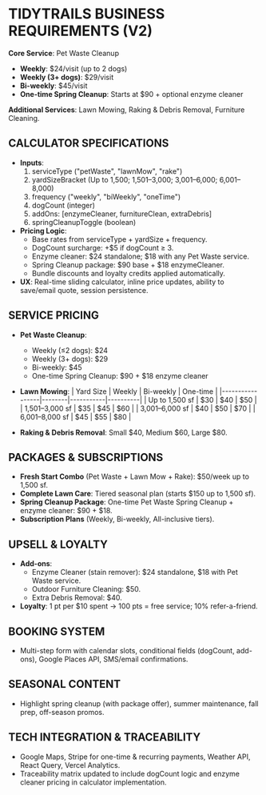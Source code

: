# TIDYTRAILS BUSINESS REQUIREMENTS (V2)

**Core Service**: Pet Waste Cleanup
- **Weekly**: $24/visit (up to 2 dogs)  
- **Weekly (3+ dogs)**: $29/visit  
- **Bi-weekly**: $45/visit  
- **One-time Spring Cleanup**: Starts at $90 + optional enzyme cleaner

**Additional Services**: Lawn Mowing, Raking & Debris Removal, Furniture Cleaning.

## CALCULATOR SPECIFICATIONS
- **Inputs**:
  1. serviceType ("petWaste", "lawnMow", "rake")
  2. yardSizeBracket (Up to 1,500; 1,501–3,000; 3,001–6,000; 6,001–8,000)
  3. frequency ("weekly", "biWeekly", "oneTime")
  4. dogCount (integer)
  5. addOns: [enzymeCleaner, furnitureClean, extraDebris]
  6. springCleanupToggle (boolean)
- **Pricing Logic**:
  - Base rates from serviceType + yardSize + frequency.
  - DogCount surcharge: +$5 if dogCount ≥ 3.
  - Enzyme cleaner: $24 standalone; $18 with any Pet Waste service.
  - Spring Cleanup package: $90 base + $18 enzymeCleaner.
  - Bundle discounts and loyalty credits applied automatically.
- **UX**: Real-time sliding calculator, inline price updates, ability to save/email quote, session persistence.

## SERVICE PRICING
- **Pet Waste Cleanup**:
  - Weekly (≤2 dogs): $24  
  - Weekly (3+ dogs): $29  
  - Bi-weekly: $45  
  - One-time Spring Cleanup: $90 + $18 enzyme cleaner

- **Lawn Mowing**:
  | Yard Size       | Weekly | Bi-weekly | One-time |
  |-----------------|--------|-----------|----------|
  | Up to 1,500 sf  | $30    | $40       | $50      |
  | 1,501–3,000 sf  | $35    | $45       | $60      |
  | 3,001–6,000 sf  | $40    | $50       | $70      |
  | 6,001–8,000 sf  | $45    | $55       | $80      |

- **Raking & Debris Removal**: Small $40, Medium $60, Large $80.

## PACKAGES & SUBSCRIPTIONS
- **Fresh Start Combo** (Pet Waste + Lawn Mow + Rake): $50/week up to 1,500 sf.
- **Complete Lawn Care**: Tiered seasonal plan (starts $150 up to 1,500 sf).
- **Spring Cleanup Package**: One-time Pet Waste Spring Cleanup + enzyme cleaner: $90 + $18.
- **Subscription Plans** (Weekly, Bi-weekly, All-inclusive tiers).

## UPSELL & LOYALTY
- **Add-ons**:
  - Enzyme Cleaner (stain remover): $24 standalone, $18 with Pet Waste service.
  - Outdoor Furniture Cleaning: $50.
  - Extra Debris Removal: $40.
- **Loyalty**: 1 pt per $10 spent → 100 pts = free service; 10% refer-a-friend.

## BOOKING SYSTEM
- Multi-step form with calendar slots, conditional fields (dogCount, add-ons), Google Places API, SMS/email confirmations.

## SEASONAL CONTENT
- Highlight spring cleanup (with package offer), summer maintenance, fall prep, off-season promos.

## TECH INTEGRATION & TRACEABILITY
- Google Maps, Stripe for one-time & recurring payments, Weather API, React Query, Vercel Analytics.
- Traceability matrix updated to include dogCount logic and enzyme cleaner pricing in calculator implementation.